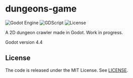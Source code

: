 # dungeons-game

![Godot Engine](https://img.shields.io/badge/GODOT-%23FFFFFF.svg?style=for-the-badge&logo=godot-engine)
![GDScript](https://img.shields.io/badge/GDScript-%2374267B.svg?style=for-the-badge&logo=godotengine&logoColor=white)
![License](https://img.shields.io/badge/license-MIT-orange.svg?style=for-the-badge)

A 2D dungeon crawler made in Godot. Work in progress.

Godot version 4.4

## License
The code is released under the MIT License. See [LICENSE](/LICENSE).

